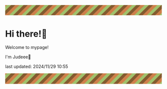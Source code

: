 <!-- Header image -->
<img src="./pokemon/pokemon_34.png" width="1000">

# Hi there!👋

Welcome to mypage!

I'm Judeee🐷

last updated: 2024/11/29 10:55

<!-- Footer image -->
<img src="./pokemon/pokemon_34.png" width="1000">
